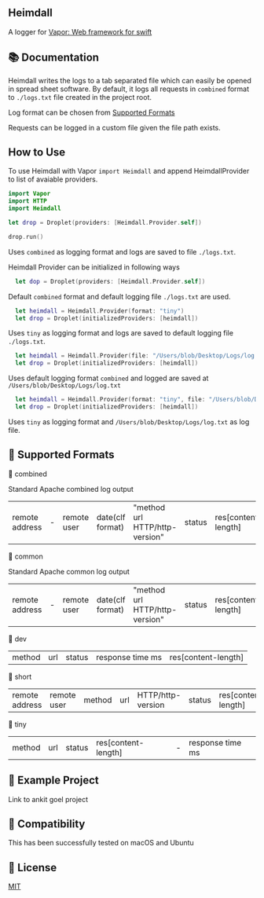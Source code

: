 Heimdall
---
A logger for [Vapor: Web framework for swift](http://github.com/vapor/vapor)


## :books: Documentation

Heimdall writes the logs to a tab separated file which can easily be opened in spread sheet software. By default, it logs all requests in ```combined``` format to ```./logs.txt``` file created in the project root. 

Log format can be chosen from [Supported Formats](https://github.com/himani93/heimdall/blob/master/README.md#-supported)

Requests can be logged in a custom file given the file path exists.

## How to Use

To use Heimdall with Vapor ```import Heimdall``` and append
HeimdallProvider to list of avaiable providers.

```swift
import Vapor
import HTTP
import Heimdall

let drop = Droplet(providers: [Heimdall.Provider.self])

drop.run()
```

Uses `combined` as logging format and logs are saved to file `./logs.txt`.


Heimdall Provider can be initialized in following ways

```swift
  let dop = Droplet(providers: [Heimdall.Provider.self])
```
Default `combined` format and default logging file `./logs.txt` are used.

```swift
  let heimdall = Heimdall.Provider(format: "tiny")
  let drop = Droplet(initializedProviders: [heimdall])
```

Uses `tiny` as logging format and logs are saved to default logging file `./logs.txt`.

```swift
  let heimdall = Heimdall.Provider(file: "/Users/blob/Desktop/Logs/log.txt")
  let drop = Droplet(initializedProviders: [heimdall])
```

Uses default logging format `combined` and logged are saved at `/Users/blob/Desktop/Logs/log.txt`

```swift
  let heimdall = Heimdall.Provider(format: "tiny", file: "/Users/blob/Desktop/Logs/log.txt")
  let drop = Droplet(initializedProviders: [heimdall])
```

Uses `tiny` as logging format and `/Users/blob/Desktop/Logs/log.txt` as log file.

## :ledger: Supported Formats

  :small_blue_diamond: combined
  
  Standard Apache combined log output

| | | | | | | | | |
|---|---|---|---|---|---|---|---|---|
|remote address|-|remote user|date(clf format)|"method url HTTP/http-version"|status|res[content-length]|"referrer"|"user-agent"|
      
  :small_blue_diamond: common
  
  Standard Apache common log output

| | | | | | | |
|---|---|---|---|---|---|---|
|remote address|-|remote user|date(clf format)|"method url HTTP/http-version"|status|res[content-length]|

  :small_blue_diamond: dev
  
| | | | | |
|---|---|---|---|---|
|method|url|status|response time ms|res[content-length]|


  :small_blue_diamond: short
  
| | | | | | | | |
|---|---|---|---|---|---|---|---|
|remote address|remote user|method|url|HTTP/http-version|status|res[content-length]|-|response time ms|


  :small_blue_diamond: tiny
  
| | | | | | |
|---|---|---|---|---|---|
|method|url|status|res[content-length]|-|response time ms|


## 🏫 Example Project

  Link to ankit goel project

## 🔧 Compatibility

  This has been successfully tested on macOS and Ubuntu

## :pencil: License

  [MIT](http://github.com/himani93/heimdall/blob/master/LICENSE.txt)
  
